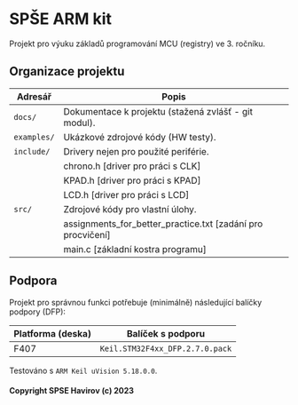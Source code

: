 # SPŠE ARM kit

<!-- ## Obecné informace o projektu -->

Projekt pro výuku základů programování MCU (registry) ve 3. ročníku.

## Organizace projektu

| Adresář               | Popis                                                           |
|-----------------------|-----------------------------------------------------------------|
| `docs/`               | Dokumentace k projektu (stažená zvlášť - git modul).            |
| `examples/`           | Ukázkové zdrojové kódy (HW testy).                              |
| `include/`            | Drivery nejen pro použité periférie.                            |
|                       |    chrono.h  [driver pro práci s CLK]                           |
|                       |    KPAD.h    [driver pro práci s KPAD]                          |
|                       |    LCD.h     [driver pro práci s LCD]                           |
| `src/`                | Zdrojové kódy pro vlastní úlohy.                                |
|                       |    assignments_for_better_practice.txt [zadání pro procvičení]  |
|                       |    main.c [základní kostra programu]                            |

## Podpora

Projekt pro správnou funkci potřebuje (minimálně) následující balíčky podpory (DFP):

| Platforma (deska)     | Balíček s podporu                                               |
|-----------------------|-----------------------------------------------------------------|
| F407                  | `Keil.STM32F4xx_DFP.2.7.0.pack`                                 |

Testováno s `ARM Keil uVision 5.18.0.0`.

#### Copyright SPSE Havirov (c) 2023
